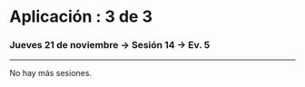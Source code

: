 # Aplicación : 3 de 3

### Jueves 21 de noviembre → Sesión 14 → Ev. 5

-----------

No hay más sesiones.
